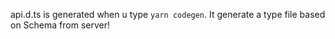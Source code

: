 api.d.ts is generated when u type `yarn codegen`. It generate a type file based on Schema from server!

